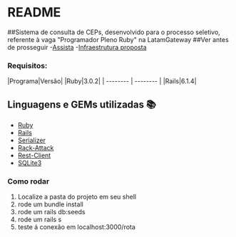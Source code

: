 # README

##Sistema de consulta de CEPs, desenvolvido para o processo seletivo, referente à vaga "Programador Pleno Ruby" na LatamGateway
##Ver antes de prosseguir
-[Assista](https://youtu.be/AemtJnUC11M)
-[Infraestrutura proposta](https://drive.google.com/file/d/1jmcoem6DOxaHYC3gMcAIGIZWpj1E5GiM/view?usp=sharing)

### Requisitos: 
|Programa|Versão|
|Ruby|3.0.2|
| -------- | -------- |
|Rails|6.1.4|


## Linguagens e GEMs utilizadas :books:
- [Ruby](https://www.ruby-lang.org/pt/)
- [Rails](https://rubyonrails.org/)
- [Serializer](https://github.com/rails-api/active_model_serializers)
- [Rack-Attack](https://github.com/rack/rack-attack)
- [Rest-Client](https://github.com/rest-client/rest-client)
- [SQLite3](https://www.sqlite.org/index.html)

### Como rodar
1. Localize a pasta do projeto em seu shell
2. rode um bundle install
3. rode um rails db:seeds
4. rode um rails s
5. teste á conexão em localhost:3000/rota
